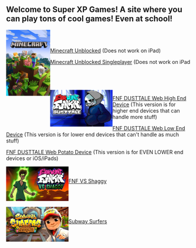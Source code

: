 ## Welcome to Super XP Games! A site where you can play tons of cool games! Even at school!

<img align="left" src="images/Minecraft.png" alt="Minecraft" width="120"/>
<br/><br/>

[Minecraft Unblocked](https://superteamxp.github.io/Minecraft-Unblocked/) (Does not work on iPad)

[Minecraft Unblocked Singleplayer](https://superteamxp.github.io/Minecraft-Unblocked-Singleplayer/) (Does not work on iPad
<br/><br/><br/><br/><br/>
<img align="left" src="images/FNF Dusttale.png" alt="FNF Dusttale" width="170"/>

[FNF DUSTTALE Web High End Device](https://superteamxp.github.io/FNF-DUSTTALE-Web-High-End-Device/) (This version is for higher end devices that can handle more stuff)

[FNF DUSTTALE Web Low End Device](https://superteamxp.github.io/FNF-DUSTTALE-Web-Low-End-Device/) (This version is for lower end devices that can't handle as much stuff)

[FNF DUSTTALE Web Potato Device](https://superteamxp.github.io/FNF-DUSTTALE-Web-Potato-Device/) (This version is for EVEN LOWER end devices or iOS/iPads)

<img align="left" src="images/FNF VS Shaggy.png" alt="FNF VS Shaggy" width="170"/>

<br/>

[FNF VS Shaggy](https://superteamxp.github.io/FNF-VS-Shaggy/)

<br/><br/>

<img align="left" src="images/Subway Surfers.png" alt="Subway Surfers" width="170"/>

<br/>

[Subway Surfers](https://superteamxp.github.io/Subway-Surfers/)
